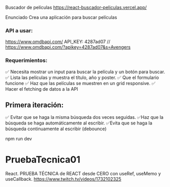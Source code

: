 Buscador de películas
https://react-buscador-peliculas.vercel.app/

Enunciado
Crea una aplicación para buscar películas

### API a usar:

https://www.omdbapi.com/
API_KEY: 4287ad07
// https://www.omdbapi.com/?apikey=4287ad07&s=Avengers

### Requerimientos:

✅ Necesita mostrar un input para buscar la película y un botón para buscar. 
✅ Lista las películas y muestra el título, año y poster. 
✅ Que el formulario funcione 
✅ Haz que las películas se muestren en un grid responsive. 
✅ Hacer el fetching de datos a la API

## Primera iteración:

✅ Evitar que se haga la misma búsqueda dos veces seguidas.
✅Haz que la búsqueda se haga automáticamente al escribir.
✅Evita que se haga la búsqueda continuamente al escribir (debounce)

npm run dev

# PruebaTecnica01
React. PRUEBA TÉCNICA de REACT desde CERO con useRef, useMemo y useCallback. 
https://www.twitch.tv/videos/1732102325
